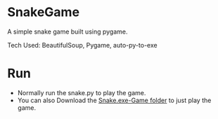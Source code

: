 # SnakeGame
A simple snake game built using pygame.

Tech Used: BeautifulSoup, Pygame, auto-py-to-exe

# Run
- Normally run the snake.py to play the game.
- You can also Download the [Snake.exe-Game folder](https://github.com/roneetsingh/SnakeGame/tree/master/Snake.exe-Game%20Folder) to just play the game.
